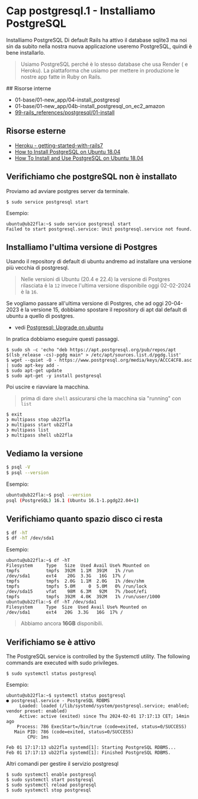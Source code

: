 # <a name="top"></a> Cap postgresql.1 - Installiamo PostgreSQL

Installiamo PostgreSQL
Di default Rails ha attivo il database sqlite3 ma noi sin da subito nella nostra nuova applicazione useremo PostgreSQL, quindi è bene installarlo.

> Usiamo PostgreSQL perché è lo stesso database che usa Render ( e Heroku).
> La piattaforma che usiamo per mettere in produzione le nostre app fatte in Ruby on Rails.



## Risorse interne

- 01-base/01-new_app/04-install_postgresql
- 01-base/01-new_app/04b-install_postgresql_on_ec2_amazon
- [99-rails_references/postgresql/01-install]()



## Risorse esterne

- [Heroku - getting-started-with-rails7](https://devcenter.heroku.com/articles/getting-started-with-rails7)
- [How to Install PostgreSQL on Ubuntu 18.04](https://linuxize.com/post/how-to-install-postgresql-on-ubuntu-18-04/)
- [How To Install and Use PostgreSQL on Ubuntu 18.04](https://www.digitalocean.com/community/tutorials/how-to-install-and-use-postgresql-on-ubuntu-18-04)



## Verifichiamo che postgreSQL non è installato

Proviamo ad avviare postgres server da terminale.

```shell
$ sudo service postgresql start
```

Esempio:

```shell
ubuntu@ub22fla:~$ sudo service postgresql start
Failed to start postgresql.service: Unit postgresql.service not found.
```



## Installiamo l'ultima versione di Postgres

Usando il repository di default di ubuntu andremo ad installare una versione più vecchia di postgresql.

> Nelle versioni di Ubuntu (20.4 e 22.4) la versione di Postgres rilasciata è la `12` invece l'ultima versione disponibile oggi 02-02-2024 è la `16`.

Se vogliamo passare all'ultima versione di Postgres, che ad oggi 20-04-2023 è la versione 15, dobbiamo spostare il repository di apt dal default di ubuntu a quello di postgres.

- vedi [Postgresql: Upgrade on ubuntu](https://www.postgresql.org/download/linux/ubuntu/)

In pratica dobbiamo eseguire questi passaggi.

```shell
$ sudo sh -c 'echo "deb https://apt.postgresql.org/pub/repos/apt $(lsb_release -cs)-pgdg main" > /etc/apt/sources.list.d/pgdg.list'
$ wget --quiet -O - https://www.postgresql.org/media/keys/ACCC4CF8.asc | sudo apt-key add -
$ sudo apt-get update
$ sudo apt-get -y install postgresql
```

Poi uscire e riavviare la macchina.

> prima di dare `shell` assicurarsi che la macchina sia "running" con `list`

```shell
$ exit
❯ multipass stop ub22fla
❯ multipass start ub22fla
❯ multipass list
❯ multipass shell ub22fla
```



## Vediamo la versione

```bash
$ psql -V
$ psql --version
```

Esempio:

```bash
ubuntu@ub22fla:~$ psql --version
psql (PostgreSQL) 16.1 (Ubuntu 16.1-1.pgdg22.04+1)
```



## Verifichiamo quanto spazio disco ci resta

```bash
$ df -hT
$ df -hT /dev/sda1
```

Esempio:

```shell
ubuntu@ub22fla:~$ df -hT
Filesystem     Type   Size  Used Avail Use% Mounted on
tmpfs          tmpfs  392M  1.1M  391M   1% /run
/dev/sda1      ext4    20G  3.3G   16G  17% /
tmpfs          tmpfs  2.0G  1.1M  2.0G   1% /dev/shm
tmpfs          tmpfs  5.0M     0  5.0M   0% /run/lock
/dev/sda15     vfat    98M  6.3M   92M   7% /boot/efi
tmpfs          tmpfs  392M  4.0K  392M   1% /run/user/1000
ubuntu@ub22fla:~$ df -hT /dev/sda1
Filesystem     Type  Size  Used Avail Use% Mounted on
/dev/sda1      ext4   20G  3.3G   16G  17% /
```

> Abbiamo ancora **16GB** disponibili.



## Verifichiamo se è attivo

The PostgreSQL service is controlled by the Systemctl utility. The following commands are executed with sudo privileges.

```shell
$ sudo systemctl status postgresql
```

Esempio:

```shell
ubuntu@ub22fla:~$ systemctl status postgresql
● postgresql.service - PostgreSQL RDBMS
     Loaded: loaded (/lib/systemd/system/postgresql.service; enabled; vendor preset: enabled)
     Active: active (exited) since Thu 2024-02-01 17:17:13 CET; 14min ago
    Process: 786 ExecStart=/bin/true (code=exited, status=0/SUCCESS)
   Main PID: 786 (code=exited, status=0/SUCCESS)
        CPU: 1ms

Feb 01 17:17:13 ub22fla systemd[1]: Starting PostgreSQL RDBMS...
Feb 01 17:17:13 ub22fla systemd[1]: Finished PostgreSQL RDBMS.
```


Altri comandi per gestire il servizio postgresql

```shell
$ sudo systemctl enable postgresql
$ sudo systemctl start postgresql
$ sudo systemctl reload postgresql
$ sudo systemctl stop postgresql
```

